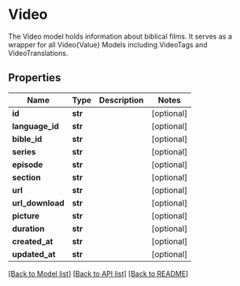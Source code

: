 # Video

The Video model holds information about biblical films. It serves as a wrapper for all Video{Value} Models including VideoTags and VideoTranslations.
## Properties
Name | Type | Description | Notes
------------ | ------------- | ------------- | -------------
**id** | **str** |  | [optional] 
**language_id** | **str** |  | [optional] 
**bible_id** | **str** |  | [optional] 
**series** | **str** |  | [optional] 
**episode** | **str** |  | [optional] 
**section** | **str** |  | [optional] 
**url** | **str** |  | [optional] 
**url_download** | **str** |  | [optional] 
**picture** | **str** |  | [optional] 
**duration** | **str** |  | [optional] 
**created_at** | **str** |  | [optional] 
**updated_at** | **str** |  | [optional] 

[[Back to Model list]](../README.md#documentation-for-models) [[Back to API list]](../README.md#documentation-for-api-endpoints) [[Back to README]](../README.md)


